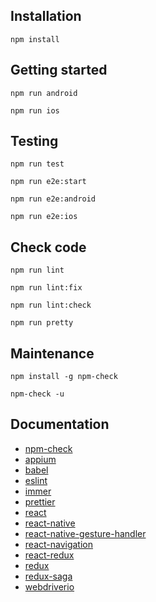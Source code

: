 ## Installation

```
npm install
```

## Getting started

```
npm run android
```

```
npm run ios
```

## Testing

```
npm run test
```

```
npm run e2e:start
```

```
npm run e2e:android
```

```
npm run e2e:ios
```

## Check code

```
npm run lint
```

```
npm run lint:fix
```

```
npm run lint:check
```

```
npm run pretty
```

## Maintenance

```
npm install -g npm-check
```

```
npm-check -u
```

## Documentation

- [npm-check]
- [appium]
- [babel]
- [eslint]
- [immer]
- [prettier]
- [react]
- [react-native]
- [react-native-gesture-handler]
- [react-navigation]
- [react-redux]
- [redux]
- [redux-saga]
- [webdriverio]

[npm-check]: https://github.com/dylang/npm-check
[appium]: http://appium.io/
[babel]: https://babeljs.io/
[eslint]: https://eslint.org/
[immer]: https://immerjs.github.io/immer/docs/introduction
[prettier]: https://prettier.io/
[react]: https://reactjs.org/
[react-native]: https://facebook.github.io/react-native/
[react-native-gesture-handler]: https://kmagiera.github.io/react-native-gesture-handler/
[react-navigation]: https://reactnavigation.org/
[react-redux]: https://react-redux.js.org/
[redux]: http://redux.js.org/
[redux-saga]: https://redux-saga.js.org/
[webdriverio]: https://webdriver.io/
